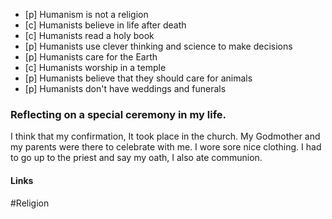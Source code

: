 
- [p] Humanism is not a religion
- [c] Humanists believe in life after death 
- [c] Humanists read a holy book
- [p] Humanists use clever thinking and science to make decisions
- [p] Humanists care for the Earth
- [c] Humanists worship in a temple
- [p] Humanists believe that they should care for animals
- [p] Humanists don't have weddings and funerals 

### Reflecting on a special ceremony in my life.

I think that my confirmation, It took place in the church. My Godmother and my parents were there to celebrate with me. I wore sore nice clothing. I had to go up to the priest and say my oath, I also ate communion.

#### Links
#Religion 